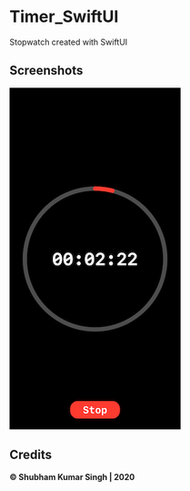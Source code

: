 # Timer_SwiftUI
Stopwatch created with SwiftUI

## Screenshots
![alt text](https://raw.githubusercontent.com/Shubham0812/Timer_SwiftUI/master/Timers/screens/1.png)


## Credits
**© Shubham Kumar Singh | 2020**
